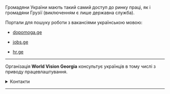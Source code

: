 Громадяни України мають такий самий доступ до ринку праці, як і громадяни Грузії (виключенням є лише державна служба). 

Портали для пошуку роботи з вакансіями українською мовою:

- [dopomoga.ge](http://www.dopomoga.ge/?category=28)

- [jobs.ge](https://jobs.ge/)

- [hr.ge](https://www.hr.ge/)

***

Організація **World Vision Georgia** консультує українців в тому числі з приводу працевлаштування.

<details>
<summary>Контакти</summary>

Тел.: (+995) 577045645

Адреса: Грузія, Тбілісі, вул. Жулі Шартава, 67Б

Сторінка у Facebook: [multiservicecentregeorgia](https://www.facebook.com/multiservicecentregeorgia/)

Веб-сайт: [wvi.org/georgia](https://www.wvi.org/georgia).

</details>

***